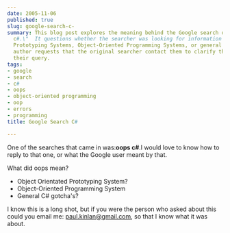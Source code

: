 ```yaml
---
date: 2005-11-06
published: true
slug: google-search-c-
summary: This blog post explores the meaning behind the Google search query \"oops
  c#.\"  It questions whether the searcher was looking for information on Object Orientated
  Prototyping Systems, Object-Oriented Programming Systems, or general C# errors.  The
  author requests that the original searcher contact them to clarify the intent behind
  their query.
tags:
- google
- search
- c#
- oops
- object-oriented programming
- oop
- errors
- programming
title: Google Search C#

---
```

One of the searches that came in was:<strong>oops c#</strong>.I would love to know how to reply to that one, or what the Google user meant by that.  <p />What did oops mean?<ul>
<li>Object Orientated Prototyping System?</li>
<li>Object-Oriented Programming System</li>
<li>General C# gotcha's?</li>
</ul><p />I know this is a long shot, but if you were the person who  asked about this could you email me: <a href="mailto:%20paul.kinlan@gmail.com">paul.kinlan@gmail.com</a>, so that I know what it was about.<p />

